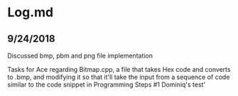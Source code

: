 # Log.md

## 9/24/2018

Discussed bmp, pbm and png file implementation

Tasks for Ace regarding Bitmap.cpp, a file that takes Hex code and converts to .bmp, and modifying it so that it'll take the input from a sequence of code similar to the code snippet in Programming Steps #1
Dominiq's test'